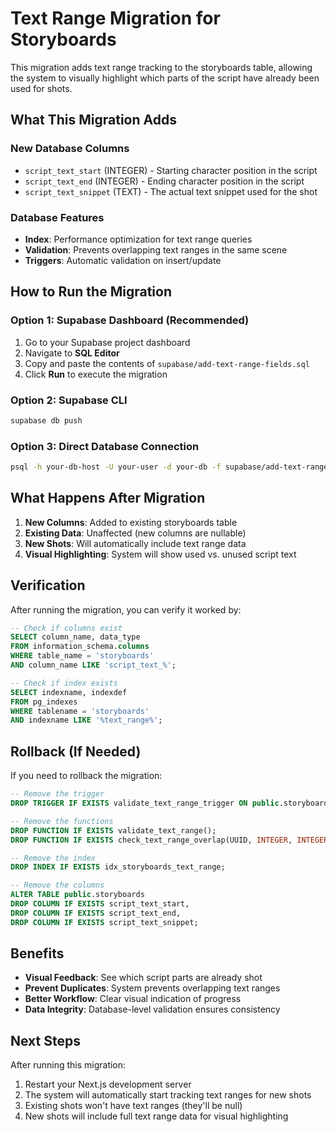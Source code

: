 # Text Range Migration for Storyboards

This migration adds text range tracking to the storyboards table, allowing the system to visually highlight which parts of the script have already been used for shots.

## What This Migration Adds

### New Database Columns
- `script_text_start` (INTEGER) - Starting character position in the script
- `script_text_end` (INTEGER) - Ending character position in the script  
- `script_text_snippet` (TEXT) - The actual text snippet used for the shot

### Database Features
- **Index**: Performance optimization for text range queries
- **Validation**: Prevents overlapping text ranges in the same scene
- **Triggers**: Automatic validation on insert/update

## How to Run the Migration

### Option 1: Supabase Dashboard (Recommended)
1. Go to your Supabase project dashboard
2. Navigate to **SQL Editor**
3. Copy and paste the contents of `supabase/add-text-range-fields.sql`
4. Click **Run** to execute the migration

### Option 2: Supabase CLI
```bash
supabase db push
```

### Option 3: Direct Database Connection
```bash
psql -h your-db-host -U your-user -d your-db -f supabase/add-text-range-fields.sql
```

## What Happens After Migration

1. **New Columns**: Added to existing storyboards table
2. **Existing Data**: Unaffected (new columns are nullable)
3. **New Shots**: Will automatically include text range data
4. **Visual Highlighting**: System will show used vs. unused script text

## Verification

After running the migration, you can verify it worked by:

```sql
-- Check if columns exist
SELECT column_name, data_type 
FROM information_schema.columns 
WHERE table_name = 'storyboards' 
AND column_name LIKE 'script_text_%';

-- Check if index exists
SELECT indexname, indexdef 
FROM pg_indexes 
WHERE tablename = 'storyboards' 
AND indexname LIKE '%text_range%';
```

## Rollback (If Needed)

If you need to rollback the migration:

```sql
-- Remove the trigger
DROP TRIGGER IF EXISTS validate_text_range_trigger ON public.storyboards;

-- Remove the functions
DROP FUNCTION IF EXISTS validate_text_range();
DROP FUNCTION IF EXISTS check_text_range_overlap(UUID, INTEGER, INTEGER, UUID);

-- Remove the index
DROP INDEX IF EXISTS idx_storyboards_text_range;

-- Remove the columns
ALTER TABLE public.storyboards 
DROP COLUMN IF EXISTS script_text_start,
DROP COLUMN IF EXISTS script_text_end,
DROP COLUMN IF EXISTS script_text_snippet;
```

## Benefits

- **Visual Feedback**: See which script parts are already shot
- **Prevent Duplicates**: System prevents overlapping text ranges
- **Better Workflow**: Clear visual indication of progress
- **Data Integrity**: Database-level validation ensures consistency

## Next Steps

After running this migration:
1. Restart your Next.js development server
2. The system will automatically start tracking text ranges for new shots
3. Existing shots won't have text ranges (they'll be null)
4. New shots will include full text range data for visual highlighting










